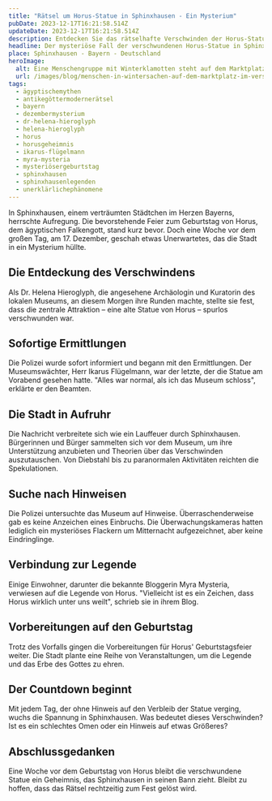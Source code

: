 ```yaml
---
title: "Rätsel um Horus-Statue in Sphinxhausen - Ein Mysterium"
pubDate: 2023-12-17T16:21:58.514Z
updateDate: 2023-12-17T16:21:58.514Z
description: Entdecken Sie das rätselhafte Verschwinden der Horus-Statue in Sphinxhausen, Bayern, eine Woche vor dem legendären Geburtstag der ägyptischen Gottheit.
headline: Der mysteriöse Fall der verschwundenen Horus-Statue in Sphinxhausen, Bayern
place: Sphinxhausen - Bayern - Deutschland
heroImage:
  alt: Eine Menschengruppe mit Winterklamotten steht auf dem Marktplatz in einem verschneiten bayerischen Dorf
  url: /images/blog/menschen-in-wintersachen-auf-dem-marktplatz-im-verschneiten-bayerischen-dorf.jpeg
tags:
  - ägyptischemythen
  - antikegöttermodernerätsel
  - bayern
  - dezembermysterium
  - dr-helena-hieroglyph
  - helena-hieroglyph
  - horus
  - horusgeheimnis
  - ikarus-flügelmann
  - myra-mysteria
  - mysteriösergeburtstag
  - sphinxhausen
  - sphinxhausenlegenden
  - unerklärlichephänomene
---
```


In Sphinxhausen, einem verträumten Städtchen im Herzen Bayerns, herrschte Aufregung. Die bevorstehende Feier zum Geburtstag von Horus, dem ägyptischen Falkengott, stand kurz bevor. Doch eine Woche vor dem großen Tag, am 17. Dezember, geschah etwas Unerwartetes, das die Stadt in ein Mysterium hüllte.

## Die Entdeckung des Verschwindens

Als Dr. Helena Hieroglyph, die angesehene Archäologin und Kuratorin des lokalen Museums, an diesem Morgen ihre Runden machte, stellte sie fest, dass die zentrale Attraktion – eine alte Statue von Horus – spurlos verschwunden war.

## Sofortige Ermittlungen

Die Polizei wurde sofort informiert und begann mit den Ermittlungen. Der Museumswächter, Herr Ikarus Flügelmann, war der letzte, der die Statue am Vorabend gesehen hatte. "Alles war normal, als ich das Museum schloss", erklärte er den Beamten.

## Die Stadt in Aufruhr

Die Nachricht verbreitete sich wie ein Lauffeuer durch Sphinxhausen. Bürgerinnen und Bürger sammelten sich vor dem Museum, um ihre Unterstützung anzubieten und Theorien über das Verschwinden auszutauschen. Von Diebstahl bis zu paranormalen Aktivitäten reichten die Spekulationen.

## Suche nach Hinweisen

Die Polizei untersuchte das Museum auf Hinweise. Überraschenderweise gab es keine Anzeichen eines Einbruchs. Die Überwachungskameras hatten lediglich ein mysteriöses Flackern um Mitternacht aufgezeichnet, aber keine Eindringlinge.

## Verbindung zur Legende

Einige Einwohner, darunter die bekannte Bloggerin Myra Mysteria, verwiesen auf die Legende von Horus. "Vielleicht ist es ein Zeichen, dass Horus wirklich unter uns weilt", schrieb sie in ihrem Blog.

## Vorbereitungen auf den Geburtstag

Trotz des Vorfalls gingen die Vorbereitungen für Horus' Geburtstagsfeier weiter. Die Stadt plante eine Reihe von Veranstaltungen, um die Legende und das Erbe des Gottes zu ehren.

## Der Countdown beginnt

Mit jedem Tag, der ohne Hinweis auf den Verbleib der Statue verging, wuchs die Spannung in Sphinxhausen. Was bedeutet dieses Verschwinden? Ist es ein schlechtes Omen oder ein Hinweis auf etwas Größeres?

## Abschlussgedanken

Eine Woche vor dem Geburtstag von Horus bleibt die verschwundene Statue ein Geheimnis, das Sphinxhausen in seinen Bann zieht. Bleibt zu hoffen, dass das Rätsel rechtzeitig zum Fest gelöst wird.
